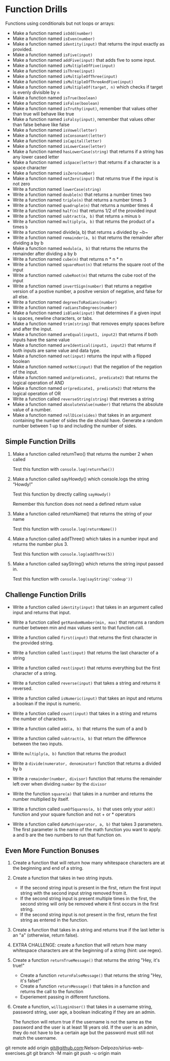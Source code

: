 # Function Drills

Functions using conditionals but not loops or arrays:

- Make a function named `isOdd(number)`
- Make a function named `isEven(number)`
- Make a function named `identity(input)` that returns the input exactly as
  provided.
- Make a function named `isFive(input)`
- Make a function named `addFive(input)` that adds five to some input.
- Make a function named `isMultipleOfFive(input)`
- Make a function named `isThree(input)`
- Make a function named `isMultipleOfThree(input)`
- Make a function named `isMultipleOfThreeAndFive(input)`
- Make a function named `isMultipleOf(target, n)` which checks if target is
  evenly divisible by `n`
- Make a function named `isTrue(boolean)`
- Make a function named `isFalse(boolean)`
- Make a function named `isTruthy(input)`, remember that values other than true
  will behave like true
- Make a function named `isFalsy(input)`, remember that values other than false
  behave like false
- Make a function named `isVowel(letter)`
- Make a function named `isConsonant(letter)`
- Make a function named `isCapital(letter)`
- Make a function named `isLowerCase(letter)`
- Make a function named `hasLowerCase(string)` that returns if a string has any
  lower cased letter
- Make a function named `isSpace(letter)` that returns if a character is a space
  character
- Make a function named `isZero(number)`
- Make a function named `notZero(input)` that returns true if the input is not
  zero
- Write a function named `lowerCase(string)`
- Write a function named `double(n)` that returns a number times two
- Write a function named `triple(n)` that returns a number times 3
- Write a function named `quadruple(n)` that returns a number times 4
- Write a function named `half(n)` that returns 1/2 of the provided input
- Write a function named `subtract(a, b)` that returns `a` minus `b`
- Write a function named `multiply(a, b)` that returns the product of `a` times
  `b`
- Write a function named divide(a, b) that returns `a` divided by ~b~
- Write a function named `remainder(a, b)` that returns the remainder after
  dividing a by b
- Make a function named `modulo(a, b)` that returns the returns the remainder
  after dividing a by b
- Write a function named `cube(n)` that returns n * n * n
- Write a function named `squareRoot(n)` that returns the square root of the
  input
- Write a function named `cubeRoot(n)` that returns the cube root of the input
- Write a function named `invertSign(number)` that returns a negative version of
  a postive number, a positve version of negative, and false for all else.
- Write a function named `degreesToRadians(number)`
- Write a function named `radiansToDegrees(number)`
- Make a function named `isBlank(input)` that determines if a given input is
  spaces, newline characters, or tabs.
- Make a function named `trim(string)` that removes empty spaces before and
  after the input.
- Make a function named `areEqual(input1, input2)` that returns if both inputs
  have the same value
- Make a function named `areIdentical(input1, input2)` that returns if both
  inputs are same value and data type.
- Make a function named `not(input)` returns the input with a flipped boolean
- Make a function named `notNot(input)` that the negation of the negation of the
  input.
- Make a function named `and(predicate1, predicate2)` that returns the logical
  operation of AND
- Make a function named `or(predicate1, predicate2)` that returns the logical
  operation of OR
- Write a function called `reverseString(string)` that reverses a string
- Make a function named `absoluteValue(number)` that returns the absolute value
  of a number.
- Make a function named `rollDice(sides)` that takes in an argument containing
  the number of sides the die should have. Generate a random number between 1 up
  to and including the number of sides.



## Simple Function Drills

1. Make a function called returnTwo() that returns the number 2 when called

   Test this function with `console.log(returnTwo())`

1. Make a function called sayHowdy() which console.logs the string “Howdy!”

   Test this function by directly calling `sayHowdy()`

   Remember this function does not need a defined return value

1. Make a function called returnName() that returns the string of your name

   Test this function with `console.log(returnName())`

1. Make a function called addThree() which takes in a number input and returns the number plus 3.

   Test this function with `console.log(addThree(5))`

1. Make a function called sayString() which returns the string input passed in.

   Test this function with `console.log(sayString('codeup'))`


## Challenge Function Drills

- Write a function called `identity(input)` that takes in an argument called
  input and returns that input.

- Write a function called `getRandomNumber(min, max)` that returns a random
  number between min and max values sent to that function call.

- Write a function called `first(input)` that returns the first character in the
  provided string.

- Write a function called `last(input)` that returns the last character of a
  string

- Write a function called `rest(input)` that returns everything but the first
  character of a string.

- Write a function called `reverse(input)` that takes a string and returns it
  reversed.

- Write a function called `isNumeric(input)` that takes an input and returns a
  boolean if the input is numeric.

- Write a function called `count(input)` that takes in a string and returns the
  number of characters.

- Write a function called `add(a, b)` that returns the sum of a and b

- Write a function called `subtract(a, b)` that return the difference between
  the two inputs.

- Write `multiply(a, b)` function that returns the product

- Write a `divide(numerator, denominator)` function that returns a divided by b

- Write a `remainder(number, divisor)` function that returns the remainder left
  over when dividing `number` by the `divisor`

- Write the function `square(a)` that takes in a number and returns the number
  multiplied by itself.

- Write a function called `sumOfSquares(a, b)` that uses only your `add()` function
  and your square function and not + or * operators

- Write a function called `doMath(operator, a, b)` that takes 3 parameters. The
  first parameter is the name of the math function you want to apply. a and b
  are the two numbers to run that function on.

## Even More Function Bonuses

1. Create a function that will return how many whitespace characters are at the
   beginning and end of a string.

2. Create a function that takes in two string inputs.

    - If the second string input is present in the first, return the first input
      string with the second input string removed from it.
    - If the second string input is present multiple times in the first, the
      second string will only be removed where it first occurs in the first
      string.
    - If the second string input is not present in the first, return the first
      string as entered in the function.

3. Create a function that takes in a string and returns true if the last letter
   is an "a" (otherwise, return false).

4. EXTRA CHALLENGE: create a function that will return how many whitespace
   characters are at the beginning of a string (hint: use regex).

5. Create a function `returnTrueMessage()` that returns the string "Hey, it's true!"

    - Create a function `returnFalseMessage()` that returns the string "Hey, it's false!"
    - Create a function `returnMessage()` that takes in a function and returns the call to the function
    - Experiement passing in different functions.

6. Create a function, `willLoginUser()` that takes in a username string,
   password string, user age, a boolean indicating if they are an admin.

   The function will return true if the username is not the same as the
   password and the user is at least 18 years old. If the user is an admin,
   they do not have to be a certain age but the password must still not match
   the username.

git remote add origin git@github.com:Nelson-Delpozo/sirius-web-exercises.git
git branch -M main
git push -u origin main